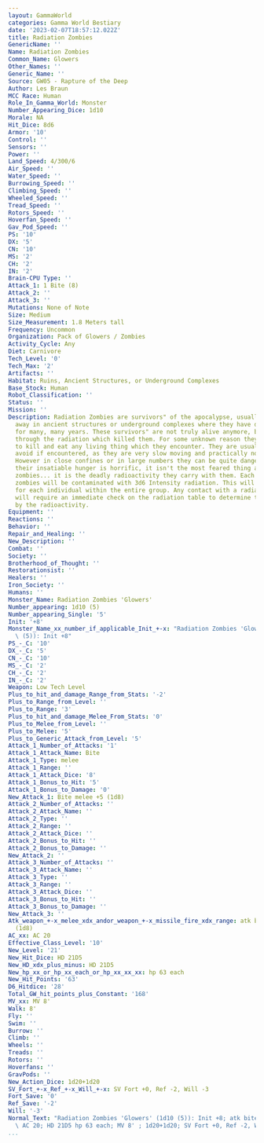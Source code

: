```yaml
---
layout: GammaWorld
categories: Gamma World Bestiary
date: '2023-02-07T18:57:12.022Z'
title: Radiation Zombies
GenericName: ''
Name: Radiation Zombies
Common_Name: Glowers
Other_Names: ''
Generic_Name: ''
Source: GW05 - Rapture of the Deep
Author: Les Braun
MCC Race: Human
Role_In_Gamma_World: Monster
Number_Appearing_Dice: 1d10
Morale: NA
Hit_Dice: 8d6
Armor: '10'
Control: ''
Sensors: ''
Power: ''
Land_Speed: 4/300/6
Air_Speed: ''
Water_Speed: ''
Burrowing_Speed: ''
Climbing_Speed: ''
Wheeled_Speed: ''
Tread_Speed: ''
Rotors_Speed: ''
Hoverfan_Speed: ''
Gav_Pod_Speed: ''
PS: '10'
DX: '5'
CN: '10'
MS: '2'
CH: '2'
IN: '2'
Brain-CPU Type: ''
Attack_1: 1 Bite (8)
Attack_2: ''
Attack_3: ''
Mutations: None of Note
Size: Medium
Size_Measurement: 1.8 Meters tall
Frequency: Uncommon
Organization: Pack of Glowers / Zombies
Activity_Cycle: Any
Diet: Carnivore
Tech_Level: '0'
Tech_Max: '2'
Artifacts: ''
Habitat: Ruins, Ancient Structures, or Underground Complexes
Base_Stock: Human
Robot_Classification: ''
Status: ''
Mission: ''
Description: Radiation Zombies are survivors" of the apocalypse, usually found sealed
  away in ancient structures or underground complexes where they have dwelled mindlessly
  for many, many years. These survivors" are not truly alive anymore, but kept animated
  through the radiation which killed them. For some unknown reason they have an urge
  to kill and eat any living thing which they encounter. They are usually easy to
  avoid if encountered, as they are very slow moving and practically non-intelligent.
  However in close confines or in large numbers they can be quite dangerous.Though
  their insatiable hunger is horrific, it isn't the most feared thing about radiation
  zombies... it is the deadly radioactivity they carry with them. Each group of radiation
  zombies will be contaminated with 3d6 Intensity radiation. This will be uniform
  for each individual within the entire group. Any contact with a radiation zombie
  will require an immediate check on the radiation table to determine the damage caused
  by the radioactivity.
Equipment: ''
Reactions: ''
Behavior: ''
Repair_and_Healing: ''
New_Description: ''
Combat: ''
Society: ''
Brotherhood_of_Thought: ''
Restorationsist: ''
Healers: ''
Iron_Society: ''
Humans: ''
Monster_Name: Radiation Zombies 'Glowers'
Number_appearing: 1d10 (5)
Number_appearing_Single: '5'
Init: '+8'
Monster_Name_xx_number_if_applicable_Init_+-x: "Radiation Zombies 'Glowers' (1d10\
  \ (5)): Init +8"
PS_-_C: '10'
DX_-_C: '5'
CN_-_C: '10'
MS_-_C: '2'
CH_-_C: '2'
IN_-_C: '2'
Weapon: Low Tech Level
Plus_to_hit_and_damage_Range_from_Stats: '-2'
Plus_to_Range_from_Level: ''
Plus_to_Range: '3'
Plus_to_hit_and_damage_Melee_From_Stats: '0'
Plus_to_Melee_from_Level: ''
Plus_to_Melee: '5'
Plus_to_Generic_Attack_from_Level: '5'
Attack_1_Number_of_Attacks: '1'
Attack_1_Attack_Name: Bite
Attack_1_Type: melee
Attack_1_Range: ''
Attack_1_Attack_Dice: '8'
Attack_1_Bonus_to_Hit: '5'
Attack_1_Bonus_to_Damage: '0'
New_Attack_1: Bite melee +5 (1d8)
Attack_2_Number_of_Attacks: ''
Attack_2_Attack_Name: ''
Attack_2_Type: ''
Attack_2_Range: ''
Attack_2_Attack_Dice: ''
Attack_2_Bonus_to_Hit: ''
Attack_2_Bonus_to_Damage: ''
New_Attack_2: ''
Attack_3_Number_of_Attacks: ''
Attack_3_Attack_Name: ''
Attack_3_Type: ''
Attack_3_Range: ''
Attack_3_Attack_Dice: ''
Attack_3_Bonus_to_Hit: ''
Attack_3_Bonus_to_Damage: ''
New_Attack_3: ''
Atk_weapon_+-x_melee_xdx_andor_weapon_+-x_missile_fire_xdx_range: atk bite melee +5
  (1d8)
AC_xx: AC 20
Effective_Class_Level: '10'
New_Level: '21'
New_Hit_Dice: HD 21D5
New_HD_xdx_plus_minus: HD 21D5
New_hp_xx_or_hp_xx_each_or_hp_xx_xx_xx: hp 63 each
New_Hit_Points: '63'
D6_Hitdice: '28'
Total_GW_hit_points_plus_Constant: '168'
MV_xx: MV 8'
Walk: 8'
Fly: ''
Swim: ''
Burrow: ''
Climb: ''
Wheels: ''
Treads: ''
Rotors: ''
Hoverfans: ''
GravPods: ''
New_Action_Dice: 1d20+1d20
SV_Fort_+-x_Ref_+-x_Will_+-x: SV Fort +0, Ref -2, Will -3
Fort_Save: '0'
Ref_Save: '-2'
Will: '-3'
Normal_Text: "Radiation Zombies 'Glowers' (1d10 (5)): Init +8; atk bite melee +5 (1d8);\
  \ AC 20; HD 21D5 hp 63 each; MV 8' ; 1d20+1d20; SV Fort +0, Ref -2, Will -3"
...
```

